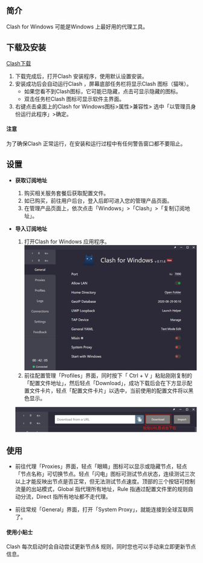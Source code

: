 简介
--

Clash for Windows 可能是Windows 上最好用的代理工具。

下载及安装
-----

[Clash下载](https://github.com/Fndroid/clash_for_windows_pkg/releases)

1.  下载完成后，打开Clash 安装程序，使用默认设置安装。
2.  安装成功后会自动运行Clash ，屏幕底部任务栏将显示Clash 图标（猫咪）。
    *   如果您看不到Clash图标，它可能已隐藏，点击可显示隐藏的图标。
    *   双击任务栏Clash 图标可显示软件主界面。
3.  右键点击桌面上的Clash for Windows图标>属性>兼容性> 选中「以管理员身份运行此程序」>确定。


#### 注意

为了确保Clash 正常运行，在安装和运行过程中有任何警告窗口都不要阻止。

设置
--

*   **获取订阅地址**  
    1.  购买相关服务套餐后获取配置文件。
    2.  如已购买，前往用户后台，登入后即可进入您的管理产品页面。
    3.  在管理产品页面上，依次点击「Windows」>「Clash」>「复制订阅地址」。
    
*   **导入订阅地址**
    
    1.  打开Clash for Windows 应用程序。![image-20200920095253459](../files/images/image-20200920095253459.png)
    2.  前往配置管理「Profiles」界面，同时按下「 Ctrl + V 」粘贴刚刚复制的「配置文件地址」，然后轻点「Download」，成功下载后会在下方显示配置文件卡片，轻点「配置文件卡片」以选中，当前使用的配置文件将以黑色显示。
    
    ![image-20200920095443703](../files/images/image-20200920095443703.png)

使用
--

*   前往代理「Proxies」界面，轻点「眼睛」图标可以显示或隐藏节点，轻点「节点名称」可切换节点。轻点「闪电」图标可测试节点状态，连续测试三次以上才能反映出节点是否正常，但无法测试节点速度。顶部的三个按钮可控制流量的出站模式，Global 指代理所有地址，Rule 指通过配置文件里的规则自动分流，Direct 指所有地址都不走代理。

*   前往常规「General」界面，打开「System Proxy」，就能连接到全球互联网了。 


#### 使用小贴士

Clash 每次启动时会自动尝试更新节点& 规则，同时您也可以手动来立即更新节点信息。